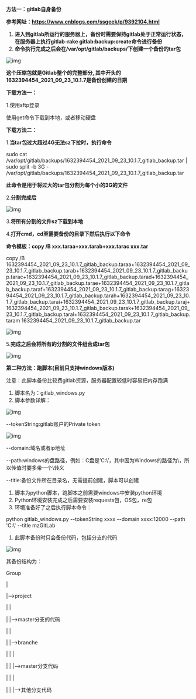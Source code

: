 **方法一：gitlab自身备份**

**参考网址：https://www.cnblogs.com/ssgeek/p/9392104.html**

1. **进入到gitlab所运行的服务器上，备份时需要保持gitlab处于正常运行状态，在服务器上执行gitlab-rake gitlab:backup:create命令进行备份**
2. **命令执行完成之后会在/var/opt/gitlab/backups/下创建一个备份的****tar****包**

![img](https://cdn.nlark.com/yuque/0/2024/png/35538885/1731329182045-6c93103f-c6e1-49d9-afc5-4574017bca2d.png)

**这个压缩包就是Gitlab整个的完整部分, 其中开头的1632394454_2021_09_23_10.1.7是备份创建的日期**

**下载方法一：**

1.使用sftp登录

使用get命令下载到本地，或者移动硬盘

**下载方法二：**

1.**当****tar****包过大超过4G无法sz下拉时，执行命令**

sudo cat /var/opt/gitlab/backups/1632394454_2021_09_23_10.1.7_gitlab_backup.tar | sudo split -b 3G - /var/opt/gitlab/backups/1632394454_2021_09_23_10.1.7_gitlab_backup.tar

**此命令是用于将过大的****tar****包分割为每个小的3G的文件**

2.**分割完成后**

![img](https://cdn.nlark.com/yuque/0/2024/png/35538885/1731329182050-d6fcf7b2-8314-4601-acc6-5691727640c5.png)

3.**将所有分割的文件sz下载到本地**

4.**打开****cmd****，****cd****至需要备份的目录下然后执行以下命令**

**命令模板：copy /B xxx.taraa+xxx.tarab+xxx.tarac xxx.tar**

copy /B 1632394454_2021_09_23_10.1.7_gitlab_backup.taraa+1632394454_2021_09_23_10.1.7_gitlab_backup.tarab+1632394454_2021_09_23_10.1.7_gitlab_backup.tarac+1632394454_2021_09_23_10.1.7_gitlab_backup.tarad+1632394454_2021_09_23_10.1.7_gitlab_backup.tarae+1632394454_2021_09_23_10.1.7_gitlab_backup.taraf+1632394454_2021_09_23_10.1.7_gitlab_backup.tarag+1632394454_2021_09_23_10.1.7_gitlab_backup.tarah+1632394454_2021_09_23_10.1.7_gitlab_backup.tarai+1632394454_2021_09_23_10.1.7_gitlab_backup.taraj+1632394454_2021_09_23_10.1.7_gitlab_backup.tarak+1632394454_2021_09_23_10.1.7_gitlab_backup.taral+1632394454_2021_09_23_10.1.7_gitlab_backup.taram 1632394454_2021_09_23_10.1.7_gitlab_backup.tar

![img](https://cdn.nlark.com/yuque/0/2024/png/35538885/1731329182056-87592f56-9814-4d95-9803-38e531e391f3.png)

5.**完成之后会将所有的分割的文件组合成****tar****包**

![img](https://cdn.nlark.com/yuque/0/2024/png/35538885/1731329182309-05c320e5-dd91-41dd-9b9e-224af3137e66.png)

**第二种方法：跑脚本(目前只支持windows版本)**

注意：此脚本备份比较费gitlab资源，服务器配置较低时容易把内存跑满

1. 脚本名为：gitlab_windows.py
2. 脚本参数详解：

![img](https://cdn.nlark.com/yuque/0/2024/png/35538885/1731329182147-e9ab9699-f20d-46d8-a70e-c303c1dfe478.png)

--tokenString:gitlab账户的Private token

![img](https://cdn.nlark.com/yuque/0/2024/png/35538885/1731329183068-ce67766f-c9e8-495f-9fd1-983ae781de6b.png)

--domain:域名或者ip地址

--path:windows的盘路径，例如：C盘是’C:\\’，其中因为Windows的路径为\，所以传值时要多带一个\转义

--title:备份文件所在目录名，无需提前创建，脚本可以创建

1. 脚本为python脚本，跑脚本之前需要windows中安装python环境
2. Python环境安装完成之后需要安装requests包，OS包，re包
3. 环境准备好了之后执行脚本命令：

python gitlab_windows.py --tokenString xxxx --domain xxxx:12000 --path 'C:\\' --title mzGitLab

1. 此脚本备份时只会备份代码，包括分支的代码

![img](https://cdn.nlark.com/yuque/0/2024/png/35538885/1731329183095-abe0dd0c-475c-42d9-8dbb-b3703f032487.png)

其备份结构为：

Group

|

|-->project

| |

| |-->master分支的代码

| |

| |-->branche

| | |

| | |-->master分支代码

| | |

| | |-->其他分支代码